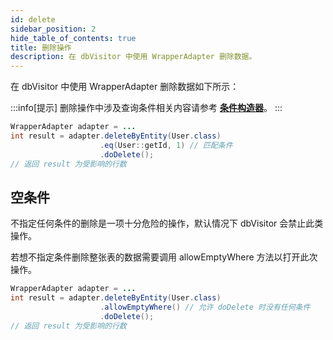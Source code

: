 ```yaml
---
id: delete
sidebar_position: 2
hide_table_of_contents: true
title: 删除操作
description: 在 dbVisitor 中使用 WrapperAdapter 删除数据。
---
```


在 dbVisitor 中使用 WrapperAdapter 删除数据如下所示：

:::info[提示]
删除操作中涉及查询条件相关内容请参考 **[条件构造器](./where-builder)**。
:::

```java
WrapperAdapter adapter = ...
int result = adapter.deleteByEntity(User.class)
                    .eq(User::getId, 1) // 匹配条件
                    .doDelete();
// 返回 result 为受影响的行数
```

## 空条件

不指定任何条件的删除是一项十分危险的操作，默认情况下 dbVisitor 会禁止此类操作。

若想不指定条件删除整张表的数据需要调用 allowEmptyWhere 方法以打开此次操作。

```java
WrapperAdapter adapter = ...
int result = adapter.deleteByEntity(User.class)
                    .allowEmptyWhere() // 允许 doDelete 时没有任何条件
                    .doDelete();
// 返回 result 为受影响的行数
```
